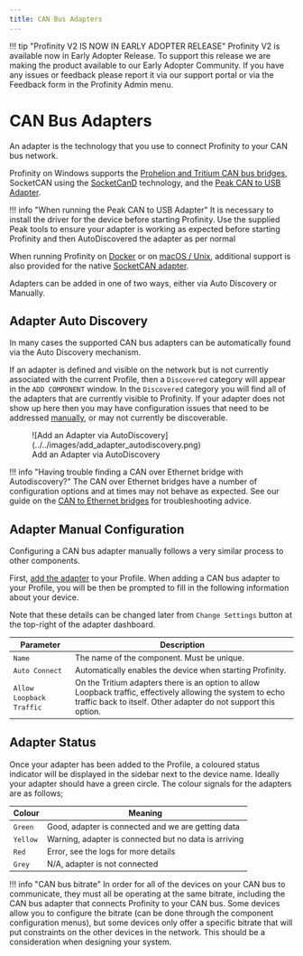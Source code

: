 ```yaml
---
title: CAN Bus Adapters
---
```


!!! tip "Profinity V2 IS NOW IN EARLY ADOPTER RELEASE"
    Profinity V2 is available now in Early Adopter Release.  To support this release we are making the product available to our Early Adopter Community.  If you have any issues or feedback please report it via our support portal or via the Feedback form in the Profinity Admin menu.

# CAN Bus Adapters

An adapter is the technology that you use to connect Profinity to your CAN bus network.  

Profinity on Windows supports the [Prohelion and Tritium CAN bus bridges](../../../../CAN_Bridge/index.md), SocketCAN using the [SocketCanD](https://github.com/linux-can/socketcand) technology, and the [Peak CAN to USB Adapter](https://www.peak-system.com/PCAN-USB.199.0.html?&L=1).

!!! info "When running the Peak CAN to USB Adapter"
    It is necessary to install the driver for the device before starting Profinity.  Use the supplied Peak tools to ensure your adapter is working as expected before starting Profinity and then AutoDiscovered the adapter as per normal</p>

When running Profinity on [Docker](../../Installation/Docker_Installation.md) or on [macOS / Unix](../../Installation/Zip_Installation.md), additional support is also provided for the native [SocketCAN adapter](https://docs.kernel.org/networking/can.html).

Adapters can be added in one of two ways, either via Auto Discovery or Manually.

## Adapter Auto Discovery

In many cases the supported CAN bus adapters can be automatically found via the Auto Discovery mechanism. 

If an adapter is defined and visible on the network but is not currently associated with the current Profile, then a `Discovered` category will appear in the `ADD COMPONENT` window. In the `Discovered` category you will find all of the adapters that are currently visible to Profinity.  If your adapter does not show up here then you may have configuration issues that need to be addressed [manually](#adapter-manual-configuration), or may not currently be discoverable.

<!-- Needs to be updated -->
<figure markdown>
![Add an Adapter via AutoDiscovery](../../images/add_adapter_autodiscovery.png)
<figcaption>Add an Adapter via AutoDiscovery</figcaption>
</figure>

!!! info "Having trouble finding a CAN over Ethernet bridge with Autodiscovery?"
    The CAN over Ethernet bridges have a number of configuration options and at times may not behave as expected.  See our guide on the [CAN to Ethernet bridges](../../../../FAQs/CAN_bus_Adapters/CAN_Ethernet_Bridge/index.md) for troubleshooting advice.

## Adapter Manual Configuration

Configuring a CAN bus adapter manually follows a very similar process to other components. 

First, [add the adapter](../../Getting_Started/Adding_New_Components.md) to your Profile. When adding a CAN bus adapter to your Profile, you will be then be prompted to fill in the following information about your device. 

Note that these details can be changed later from `Change Settings` button at the top-right of the adapter dashboard.

|Parameter                | Description                                               |
|-------------------------|-----------------------------------------------------------|
|`Name`                   | The name of the component. Must be unique.                |
|`Auto Connect`           | Automatically enables the device when starting Profinity. |
|`Allow Loopback Traffic` | On the Tritium adapters there is an option to allow Loopback traffic, effectively allowing the system to echo traffic back to itself.  Other adapter do not support this option. |

## Adapter Status

Once your adapter has been added to the Profile, a coloured status indicator will be displayed in the sidebar next to the device name.  Ideally your adapter should have a green circle. The colour signals for the adapters are as follows;

| Colour   | Meaning                                               |
| -------- | ----------------------------------------------------- |
| `Green`  | Good, adapter is connected and we are getting data    |
| `Yellow` | Warning, adapter is connected but no data is arriving |
| `Red`    | Error, see the logs for more details                  | 
| `Grey`   | N/A, adapter is not connected                         |

!!! info "CAN bus bitrate"
    In order for all of the devices on your CAN bus to communicate, they must all be operating at the same bitrate, including the CAN bus adapter that connects Profinity to your CAN bus. Some devices allow you to configure the bitrate (can be done through the component configuration menus), but some devices only offer a specific bitrate that will put constraints on the other devices in the network. This should be a consideration when designing your system.